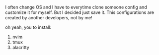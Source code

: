 I often change OS and I have to everytime clone someone config and customize it for myself.
But I decided just save it. This configurations are created by another developers, not by me!

oh yeah, you to install:
1. nvim 
2. tmux
3. alacritty
